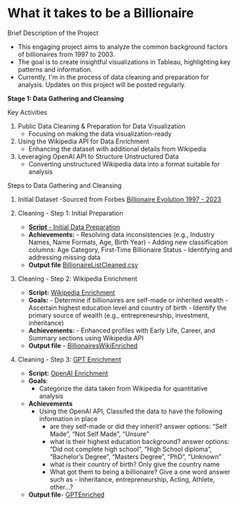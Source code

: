 # What it takes to be a Billionaire

Brief Description of the Project
- This engaging project aims to analyze the common background factors of billionaires from 1997 to 2003.
- The goal is to create insightful visualizations in Tableau, highlighting key patterns and information.
- Currently, I'm in the process of data cleaning and preparation for analysis. Updates on this project will be posted regularly.


**Stage 1: Data Gathering and Cleansing**

Key Activities

   1. Public Data Cleaning & Preparation for Data Visualization
      - Focusing on making the data visualization-ready
   2. Using the Wikipedia API for Data Enrichment
      - Enhancing the dataset with additional details from Wikipedia
   3. Leveraging OpenAI API to Structure Unstructured Data
      - Converting unstructured Wikipedia data into a format suitable for analysis


Steps to Data Gathering and Cleansing

1. Initial Dataset
   -Sourced from Forbes [Billionaire Evolution 1997 - 2023](https://www.gigasheet.com/sample-data/forbes-billionaires-evolution-1997-2023)

2. Cleaning - Step 1: Initial Preparation
   - [**Script** - Initial Data Preparation](/billionaireslistclean.py)
   - **Achievements:**
         - Resolving data inconsistencies (e.g., Industry Names, Name Formats, Age, Birth Year)
         - Adding new classification columns: Age Category, First-Time Billionaire Status
         - Identifying and addressing missing data
   - **Output file** [BillionaireListCleaned.csv](/BillionaireListCleaned.csv)
  
4. Cleaning - Step 2: Wikipedia Enrichment
   - **Script:** [Wikipedia Enrichment](/wikipedia_enrich.py)
   - **Goals:**
         - Determine if billionaires are self-made or inherited wealth
         - Ascertain highest education level and country of birth
         - Identify the primary source of wealth (e.g., entrepreneurship, investment, inheritance)
   - **Achievements:**
         - Enhanced profiles with Early Life, Career, and Summary sections using Wikipedia API
   - **Output file** - [BillionairesWikiEnriched](/BillionairesWikiEnriched.csv)
  
5. Cleaning - Step 3: [GPT Enrichment](/BillionairesGPTEnriched.csv)
   - **Script:** [OpenAI Enrichment](/gpt_enrich.py)
   - **Goals**:
      - Categorize the data taken from Wikipedia for quantitative analysis
   - **Achievements**
      - Using the OpenAI API, Classifed the data to have the following information in place
        - are they self-made or did they inherit? answer options: “Self Made”, “Not Self Made”, “Unsure”
        - what is their highest education background?  answer options: “Did not complete high school”, “High School diploma”, “Bachelor’s Degree”, “Masters Degree”, “PhD”, “Unknown”
        - what is their country of birth? Only give the country name
        - What got them to being a billionaire? Give a one word answer such as - inheritance, entrepreneurship, Acting, Athlete, other...?
   - **Output file**- [GPTEnriched](/BillionairesGPTEnriched.csv)
